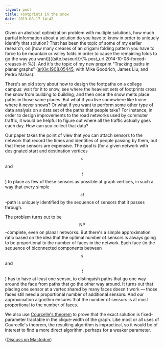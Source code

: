 ```yaml
---
layout: post
title: Footprints in the snow
date: 2019-08-17 14:42
---
```

Given an abstract optimization problem with multiple solutions, how much partial information about a solution do you have to know in order to uniquely identify that solution? That has been the topic of some of my earlier research, on [how many creases of an origami folding pattern you have to force to be mountain or valley folds in order to cause the remaining folds to go the way you want]({{site.baseurl}}{% post_url 2014-10-08-forced-creases-in %}). And it's the topic of my new preprint "Tracking paths in planar graphs" ([arXiv:1908.05445](https://arxiv.org/abs/1908.05445), with Mike Goodrich, James Liu, and Pedro Matias).

There's an old story about how to design the footpaths on a college campus: wait for it to snow, see where the heaviest sets of footprints cross the snow from building to building, and then once the snow melts place paths in those same places. But what if you live somewhere like Irvine where it never snows? Or what if you want to perform some other type of data analysis on a data set of the paths that people take? For instance, in order to design improvements to the road networks used by commuter traffic, it would be helpful to figure out where all the traffic actually goes each day. How can you collect that data?

Our paper takes the point of view that you can attach sensors to the network that record the times and identities of people passing by them, but that these sensors are expensive. The goal is (for a given network with designated start and destination vertices $$s$$ and $$t$$) to place as few of these sensors as possible at graph vertices, in such a way that every simple $$st$$-path is uniquely identified by the sequence of sensors that it passes through.

The problem turns out to be $$\mathsf{NP}$$-complete, even on planar networks. But there's a simple approximation ratio based on the idea that the optimal number of sensors is always going to be proportional to the number of faces in the network. Each face (in the sequence of biconnected components between $$s$$ and $$t$$) has to have at least one sensor, to distinguish paths that go one way around the face from paths that go the other way around. It turns out that placing one sensor at a vertex shared by many faces doesn't work — those faces still need a proportional number of additional sensors. And our approximation algorithm ensures that the number of sensors is at most proportional to the number of faces.

We also use [Courcelle's theorem](https://en.wikipedia.org/wiki/Courcelle%27s_theorem) to prove that the exact solution is fixed-parameter tractable in the clique-width of the graph. Like most or all uses of Courcelle's theorem, the resulting algorithm is impractical, so it would be of interest to find a more direct algorithm, perhaps for a weaker parameter.

([Discuss on Mastodon](https://mathstodon.xyz/@11011110/102634545213040458))